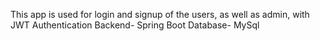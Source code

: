 This app is used for login and signup of the users, as well as admin, with JWT Authentication
Backend- Spring Boot
Database- MySql
